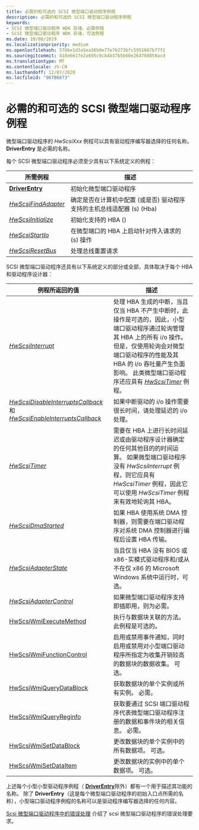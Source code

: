 ```yaml
---
title: 必需的和可选的 SCSI 微型端口驱动程序例程
description: 必需的和可选的 SCSI 微型端口驱动程序例程
keywords:
- SCSI 微型端口驱动程序 WDK 存储，必需例程
- SCSI 微型端口驱动程序 WDK 存储，可选例程
ms.date: 10/08/2019
ms.localizationpriority: medium
ms.openlocfilehash: 5786e1d3a5ea36b0e77e7b273bfc5951667b77f2
ms.sourcegitcommit: 418e6617e2a695c9cb4b37b5b60e264760858acd
ms.translationtype: MT
ms.contentlocale: zh-CN
ms.lasthandoff: 12/07/2020
ms.locfileid: "96786673"
---
```

# <a name="required-and-optional-scsi-miniport-driver-routines"></a>必需的和可选的 SCSI 微型端口驱动程序例程

微型端口驱动程序的 *HwScsiXxx* 例程可以具有驱动程序编写器选择的任何名称。 **DriverEntry** 是必需的名称。

每个 SCSI 微型端口驱动程序必须至少具有以下系统定义的例程：

| 所需例程 | 描述 |
| ---------------- | ----------- |
| [**DriverEntry**](driverentry-of-scsi-miniport-driver.md) | 初始化微型端口驱动程序 |
| [*HwScsiFindAdapter*](scsi-miniport-driver-s-hwscsifindadapter-routine.md) | 确定是否在计算机中配置 (或是否) 驱动程序支持的主机总线适配器 (s)  (Hba)  |
| [*HwScsiInitialize*](scsi-miniport-driver-s-hwscsiinitialize-routine.md) | 初始化支持的 HBA ()  |
| [*HwScsiStartIo*](scsi-miniport-driver-s-hwscsistartio-routine.md) | 在微型端口的 HBA 上启动针对传入请求的 (s) 操作 |
| [*HwScsiResetBus*](scsi-miniport-driver-s-hwscsiresetbus-routine.md) | 处理总线重置请求 |

SCSI 微型端口驱动程序还具有以下系统定义的部分或全部，具体取决于每个 HBA 和驱动程序设计器：

|  例程所返回的值 | 描述 |
| -------- | ----------- |
| [*HwScsiInterrupt*](scsi-miniport-driver-s-hwscsiinterrupt-routine.md) | 处理 HBA 生成的中断，当且仅当 HBA 不产生中断时，此操作是可选的，因此，小型端口驱动程序通过轮询管理其 HBA 上的所有 i/o 操作。 但是，仅使用轮询会对微型端口驱动程序的性能及其 HBA 的 i/o 吞吐量产生负面影响。 此类微型端口驱动程序还应具有 [*HwScsiTimer*](scsi-miniport-driver-s-hwscsitimer-routine.md) 例程。 |
| [*HwScsiDisableInterruptsCallback*](scsi-miniport-driver-s-hwscsidisableinterruptscallback-routine.md)和 [ *HwScsiEnableInterruptsCallback*](scsi-miniport-driver-s-hwscsienableinterruptscallback-routine.md) | 如果中断驱动的 i/o 操作需要很长时间，请处理延迟的 i/o 处理。 |
| [*HwScsiTimer*](scsi-miniport-driver-s-hwscsitimer-routine.md) | 需要在 HBA 上进行长时间延迟或由驱动程序设计器确定的任何其他目的的时间运算。 如果微型端口驱动程序没有 *HwScsiInterrupt* 例程，则它应具有 *HwScsiTimer* 例程，因此它可以使用 *HwScsiTimer* 例程来有效地轮询其 HBA。 |
| [*HwScsiDmaStarted*](scsi-miniport-driver-s-hwscsidmastarted-routine.md) | 如果 HBA 使用系统 DMA 控制器，则需要在端口驱动程序对系统 DMA 控制器进行编程后设置 HBA 传输。 |
| [*HwScsiAdapterState*](scsi-miniport-driver-s-hwscsiadapterstate-routine.md) | 当且仅当 HBA 没有 BIOS 或 x86-实模式驱动程序和/或从不在仅 x86 的 Microsoft Windows 系统中运行时，可选。 |
| [*HwScsiAdapterControl*](scsi-miniport-driver-s-hwscsiadaptercontrol-routine.md) | 如果微型端口驱动程序支持即插即用，则为必需。 |
| [HwScsiWmiExecuteMethod](/windows-hardware/drivers/ddi/scsiwmi/nc-scsiwmi-pscsiwmi_execute_method) | 执行与数据块关联的方法。 此例程是可选的。 |
| [HwScsiWmiFunctionControl](/windows-hardware/drivers/ddi/scsiwmi/nc-scsiwmi-pscsiwmi_function_control) | 启用或禁用事件通知，同时启用或禁用对小型端口驱动程序所指定为收集开销较高的数据块的数据收集。 可选。 |
| [HwScsiWmiQueryDataBlock](/windows-hardware/drivers/ddi/scsiwmi/nc-scsiwmi-pscsiwmi_query_datablock) | 获取数据块的单个实例或所有实例。 必需。 |
| [HwScsiWmiQueryReginfo](/windows-hardware/drivers/ddi/scsiwmi/nc-scsiwmi-pscsiwmi_query_reginfo) | 获取要通过 SCSI 端口驱动程序代表微型端口驱动程序注册的数据和事件块的相关信息。 必需。 |
| [HwScsiWmiSetDataBlock](/windows-hardware/drivers/ddi/scsiwmi/nc-scsiwmi-pscsiwmi_set_datablock) | 更改数据块的单个实例中的所有数据项。 可选。 |
| [HwScsiWmiSetDataItem](/windows-hardware/drivers/ddi/scsiwmi/nc-scsiwmi-pscsiwmi_set_dataitem) | 更改数据块的实例中的单个数据项。 可选。 |

上述每个小型小型驱动程序例程（ [**DriverEntry**](driverentry-of-scsi-miniport-driver.md)除外）都有一个用于描述其功能的名称。 除了 **DriverEntry**（这是每个微型端口驱动程序的初始入口点所需的名称），小型端口驱动程序例程的名称可以是驱动程序编写器选择的任何内容。

[Scsi 微型端口驱动程序中的错误处理](error-handling-in-scsi-miniport-drivers.md) 介绍了 scsi 微型端口驱动程序的错误处理要求。
